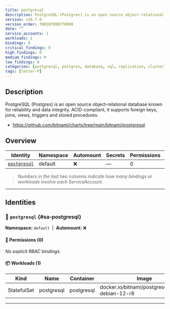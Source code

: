 ```yaml
---
title: postgresql
description: PostgreSQL (Postgres) is an open source object-relational database known for reliability and data integrity. ACID-compliant, it supports foreign keys, joins, views, triggers and stored procedures.
version: v16.7.8
version_order: f0010f0007f0008
date: ""
service_accounts: 1
workloads: 1
bindings: 0
critical_findings: 0
high_findings: 0
medium_findings: 0
low_findings: 0
categories: [postgresql, postgres, database, sql, replication, cluster]
tags: [letter-P]
---
```


## Description

PostgreSQL (Postgres) is an open source object-relational database known for reliability and data integrity. ACID-compliant, it supports foreign keys, joins, views, triggers and stored procedures.

- https://github.com/bitnami/charts/tree/main/bitnami/postgresql

## Overview

| Identity                       | Namespace | Automount | Secrets | Permissions | Workloads | Risk |
| ------------------------------ | --------- | --------- | ------- | ----------- | --------- | ---- |
| [`postgresql`](#sa-postgresql) | default   | ❌        | —       | 0           | 1         | —    |

> _Numbers in the last two columns indicate how many bindings or workloads involve each ServiceAccount._

---

## Identities

### 🤖 `postgresql` {#sa-postgresql}

**Namespace:** `default` &nbsp;|&nbsp; **Automount:** ❌

#### 🔑 Permissions (0)

_No explicit RBAC bindings._

#### 📦 Workloads (1)

| Kind        | Name       | Container  | Image                                            |
| ----------- | ---------- | ---------- | ------------------------------------------------ |
| StatefulSet | postgresql | postgresql | docker.io/bitnami/postgresql:17.5.0-debian-12-r8 |

---
